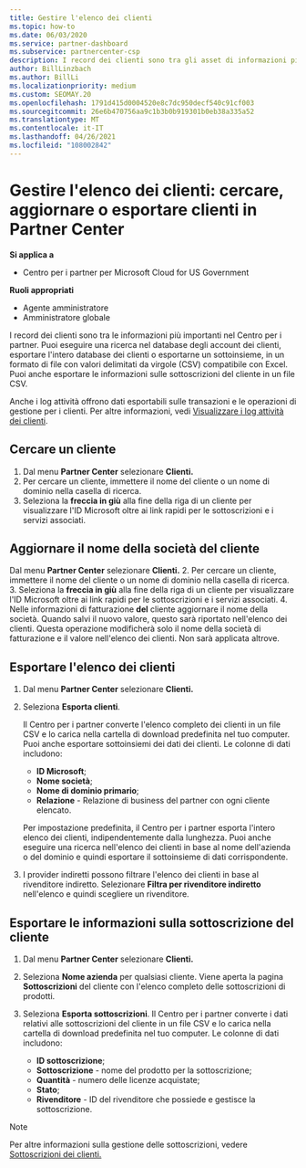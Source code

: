 ```yaml
---
title: Gestire l'elenco dei clienti
ms.topic: how-to
ms.date: 06/03/2020
ms.service: partner-dashboard
ms.subservice: partnercenter-csp
description: I record dei clienti sono tra gli asset di informazioni più importanti. Informazioni su come visualizzare, cercare, aggiornare e & le informazioni sull'Partner Center dei clienti.
author: BillLinzbach
ms.author: BillLi
ms.localizationpriority: medium
ms.custom: SEOMAY.20
ms.openlocfilehash: 1791d415d0004520e8c7dc950decf540c91cf003
ms.sourcegitcommit: 26e6b470756aa9c1b3b0b919301b0eb38a335a52
ms.translationtype: MT
ms.contentlocale: it-IT
ms.lasthandoff: 04/26/2021
ms.locfileid: "108002842"
---
```

# <a name="manage-your-customer-list---search-update-or-export-customers-in-partner-center"></a>Gestire l'elenco dei clienti: cercare, aggiornare o esportare clienti in Partner Center

**Si applica a**

- Centro per i partner per Microsoft Cloud for US Government

**Ruoli appropriati**

- Agente amministratore
- Amministratore globale

I record dei clienti sono tra le informazioni più importanti nel Centro per i partner. Puoi eseguire una ricerca nel database degli account dei clienti, esportare l'intero database dei clienti o esportarne un sottoinsieme, in un formato di file con valori delimitati da virgole (CSV) compatibile con Excel. Puoi anche esportare le informazioni sulle sottoscrizioni del cliente in un file CSV.

Anche i log attività offrono dati esportabili sulle transazioni e le operazioni di gestione per i clienti. Per altre informazioni, vedi [Visualizzare i log attività dei clienti](activity-logs.md).

## <a name="search-for-a-customer"></a>Cercare un cliente

1. Dal menu **Partner Center** selezionare **Clienti.**
2. Per cercare un cliente, immettere il nome del cliente o un nome di dominio nella casella di ricerca.
3. Seleziona la **freccia in giù** alla fine della riga di un cliente per visualizzare l'ID Microsoft oltre ai link rapidi per le sottoscrizioni e i servizi associati.

## <a name="update-a-customers-company-name"></a>Aggiornare il nome della società del cliente

Dal menu **Partner Center** selezionare **Clienti.**
2. Per cercare un cliente, immettere il nome del cliente o un nome di dominio nella casella di ricerca.
3. Seleziona la **freccia in giù** alla fine della riga di un cliente per visualizzare l'ID Microsoft oltre ai link rapidi per le sottoscrizioni e i servizi associati.
4. Nelle informazioni di fatturazione **del** cliente aggiornare il nome della società. Quando salvi il nuovo valore, questo sarà riportato nell'elenco dei clienti. Questa operazione modificherà solo il nome della società di fatturazione e il valore nell'elenco dei clienti. Non sarà applicata altrove.

## <a name="export-your-customer-list"></a>Esportare l'elenco dei clienti

1. Dal menu **Partner Center** selezionare **Clienti.**
2. Seleziona **Esporta clienti**.

   Il Centro per i partner converte l'elenco completo dei clienti in un file CSV e lo carica nella cartella di download predefinita nel tuo computer. Puoi anche esportare sottoinsiemi dei dati dei clienti. Le colonne di dati includono:

   - **ID Microsoft**;
   - **Nome società**;
   - **Nome di dominio primario**;
   - **Relazione** - Relazione di business del partner con ogni cliente elencato.

    Per impostazione predefinita, il Centro per i partner esporta l'intero elenco dei clienti, indipendentemente dalla lunghezza. Puoi anche eseguire una ricerca nell'elenco dei clienti in base al nome dell'azienda o del dominio e quindi esportare il sottoinsieme di dati corrispondente.

3. I provider indiretti possono filtrare l'elenco dei clienti in base al rivenditore indiretto. Selezionare **Filtra per rivenditore indiretto** nell'elenco e quindi scegliere un rivenditore.


## <a name="export-customer-subscription-information"></a>Esportare le informazioni sulla sottoscrizione del cliente

1. Dal menu **Partner Center** selezionare **Clienti.**

2. Seleziona **Nome azienda** per qualsiasi cliente. Viene aperta la pagina **Sottoscrizioni** del cliente con l'elenco completo delle sottoscrizioni di prodotti.

3. Seleziona **Esporta sottoscrizioni**. Il Centro per i partner converte i dati relativi alle sottoscrizioni del cliente in un file CSV e lo carica nella cartella di download predefinita nel tuo computer. Le colonne di dati includono:
   - **ID sottoscrizione**;
   - **Sottoscrizione** - nome del prodotto per la sottoscrizione;
   - **Quantità** - numero delle licenze acquistate;
   - **Stato**;
   - **Rivenditore** - ID del rivenditore che possiede e gestisce la sottoscrizione.

> [!NOTE]  
> Per altre informazioni sulla gestione delle sottoscrizioni, vedere [Sottoscrizioni dei clienti.](customer-subscriptions.md)
